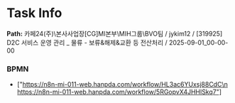 # Task Info

**Path:** 카페24(주)\본사사업장\[CG]MI본부\MIH그룹\BVO팀 / jykim12 / [319925] D2C 서비스 운영 관리 _ 물류 - 보류&해제&교환 등 전산처리 / 2025-09-01_00-00-00

### BPMN
- ["https://n8n-mi-011-web.hanpda.com/workflow/HL3ac6YUxsj88CdC\n https://n8n-mi-011-web.hanpda.com/workflow/5RGopvX4JHHlSkq7"]

